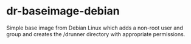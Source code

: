 # dr-baseimage-debian

Simple base image from Debian Linux which adds a non-root user and group
and creates the /drunner directory with appropriate permissions.

